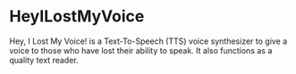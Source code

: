 # HeyILostMyVoice
Hey, I Lost My Voice! is a Text-To-Speech (TTS) voice synthesizer to give a voice to those who have lost their ability to speak. It also functions as a quality text reader.
